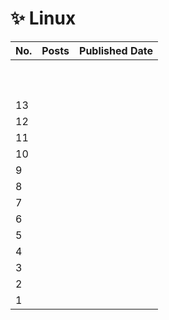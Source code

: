 # ✨ Linux

<table><thead><tr><th>No.</th><th data-type="content-ref">Posts</th><th>Published Date</th></tr></thead><tbody><tr><td></td><td></td><td></td></tr><tr><td></td><td></td><td></td></tr><tr><td></td><td></td><td></td></tr><tr><td></td><td></td><td></td></tr><tr><td></td><td></td><td></td></tr><tr><td></td><td></td><td></td></tr><tr><td></td><td></td><td></td></tr><tr><td></td><td></td><td></td></tr><tr><td></td><td></td><td></td></tr><tr><td></td><td></td><td></td></tr><tr><td>13</td><td></td><td></td></tr><tr><td>12</td><td></td><td></td></tr><tr><td>11</td><td></td><td></td></tr><tr><td>10</td><td></td><td></td></tr><tr><td>9</td><td></td><td></td></tr><tr><td>8</td><td></td><td></td></tr><tr><td>7</td><td></td><td></td></tr><tr><td>6</td><td></td><td></td></tr><tr><td>5</td><td></td><td></td></tr><tr><td>4</td><td></td><td></td></tr><tr><td>3</td><td></td><td></td></tr><tr><td>2</td><td></td><td></td></tr><tr><td>1</td><td></td><td></td></tr></tbody></table>

